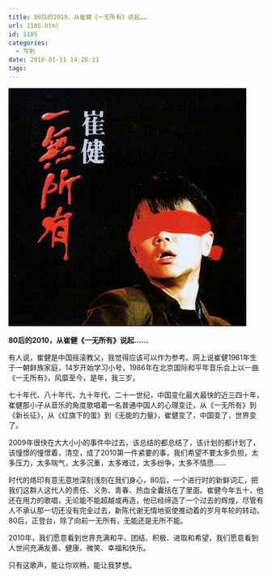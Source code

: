 ```yaml
---
title: 80后的2010，从崔健《一无所有》说起……
url: 1185.html
id: 1185
categories:
  - 写到
date: 2010-01-11 14:26:21
tags:
---
```


![](/images/attachments/month_1001/h2010111142431.jpg)  
  

**80后的2010，从崔健《一无所有》说起……**

  
有人说，崔健是中国摇滚教父，我觉得应该可以作为参考。网上说崔健1961年生于一朝鲜族家庭，14岁开始学习小号，1986年在北京国际和平年音乐会上以一曲《一无所有》，风靡至今，是年，我三岁。  
  
七十年代、八十年代、九十年代，二十一世纪，中国变化最大最快的近三四十年，崔健那小子从音乐的角度歌唱着一名普通中国人的心理变迁，从《一无所有》到《新长征》，从《红旗下的蛋》到《无能的力量》，崔健变了，中国变了，世界变了。  
  
2009年很快在大大小小的事件中过去，该总结的都总结了，该计划的都计划了，该憧憬的憧憬着，清空，成了2010第一件紧要的事，我们希望不要太多负担，太多压力，太多喘气，太多沉重，太多难过，太多纷争，太多不情愿……  
  
时代的烙印有意无意地深刻浅刻在我们身心，80后，一个进行时的新鲜词汇，把我们这群人这代人的责任、义务、青春、热血全囊括在了里面。崔健今年五十，他还在用力的歌唱，无论能不能超越或再造，他已经缔造了一个过去的辉煌，尽管有人不承认那一切还没有完全过去，新陈代谢无情地驱使推动着的岁月年轮的转动，80后，正登台，除了向前一无所有，无能还是无所不能。  
  
2010年，我们愿意看到世界充满和平、团结、积极、进取和希望，我们愿意看到人世间充满友善、健康、微笑、幸福和快乐。  
  
只有这歌声，能让你欢畅，能让我梦想。